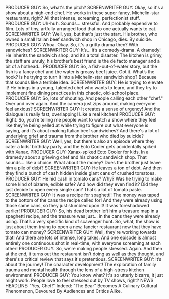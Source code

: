 PRODUCER GUY: So, what's the pitch?
SCREENWRITER GUY: Okay, so it's a show about a high-end chef. He works in these super fancy, Michelin-star restaurants, right? All that intense, screaming, perfectionist stuff.
PRODUCER GUY: Uh-huh. Sounds... stressful. And probably expensive to film. Lots of tiny, artfully arranged food that no one actually wants to eat.
SCREENWRITER GUY: Well, yes, but that's just the start. His brother, who owned a small Italian beef sandwich shop in Chicago, dies. By suicide.
PRODUCER GUY: Whoa. Okay. So, it's a gritty drama then? With sandwiches?
SCREENWRITER GUY: It’s… it’s a comedy-drama. A dramedy! He inherits the sandwich shop, and it’s a total disaster. The kitchen is grimy, the staff are unruly, his brother’s best friend is the de facto manager and a bit of a hothead…
PRODUCER GUY: So, a fish-out-of-water story, but the fish is a fancy chef and the water is greasy beef juice. Got it. What’s the hook? Is he trying to turn it into a Michelin-star sandwich shop? Because that sounds like a terrible idea.
SCREENWRITER GUY: He is trying to elevate it! He brings in a young, talented chef who wants to learn, and they try to implement fine dining practices in this chaotic, old-school place.
PRODUCER GUY: So, lots of shouting. And people calling each other "chef." Over and over again. And the camera just zips around, making everyone feel anxious?
SCREENWRITER GUY: It creates a sense of urgency! And the dialogue is really fast, overlapping! Like a real kitchen!
PRODUCER GUY: Right. So, you’re telling me people want to watch a show where they feel like they’re being yelled at while trying to figure out what everyone is saying, and it’s about making Italian beef sandwiches? And there's a lot of underlying grief and trauma from the brother who died by suicide?
SCREENWRITER GUY: Well, yes, but there's also an episode where they cater a kids' birthday party, and the Ecto Cooler gets accidentally spiked with Xanax.
PRODUCER GUY: Xanax-spiked Ecto Cooler for kids. In a dramedy about a grieving chef and his chaotic sandwich shop. That sounds... like a choice. What about the money? Does the brother just leave him a pile of debt?
SCREENWRITER GUY: He leaves a ton of debt. And then they find a bunch of cash hidden inside giant cans of crushed tomatoes.
PRODUCER GUY: He hid cash in tomato cans? Why? Was he trying to make some kind of bizarre, edible safe? And how did they even find it? Did they just decide to open every single can? That’s a lot of tomato paste.
SCREENWRITER GUY: It was a recipe for spaghetti! The money was taped to the bottom of the cans the recipe called for! And they were already using those same cans, so they just stumbled upon it! It was foreshadowed earlier!
PRODUCER GUY: So, his dead brother left him a treasure map in a spaghetti recipe, and the treasure was just... in the cans they were already using. That’s a very specific kind of scavenger hunt. So, what, the show is just about them trying to open a new, fancier restaurant now that they have tomato can money?
SCREENWRITER GUY: Well, they're working towards that! And there are lots of intense, long takes. And one episode is almost entirely one continuous shot in real-time, with everyone screaming at each other!
PRODUCER GUY: So, we're making people stressed. Again. And then at the end, it turns out the restaurant isn't doing as well as they thought, and there's a critical review that says it's pretentious.
SCREENWRITER GUY: It’s about the journey! The character development! The exploration of family trauma and mental health through the lens of a high-stress kitchen environment!
PRODUCER GUY: You know what? It's so utterly bizarre, it just might work. People love to feel stressed out by TV shows, right?
NEWS HEADLINE: "Yes, Chef!" Indeed: "The Bear" Becomes A Culinary Cultural Phenomenon, Devoured By Audiences and Critics Alike.
